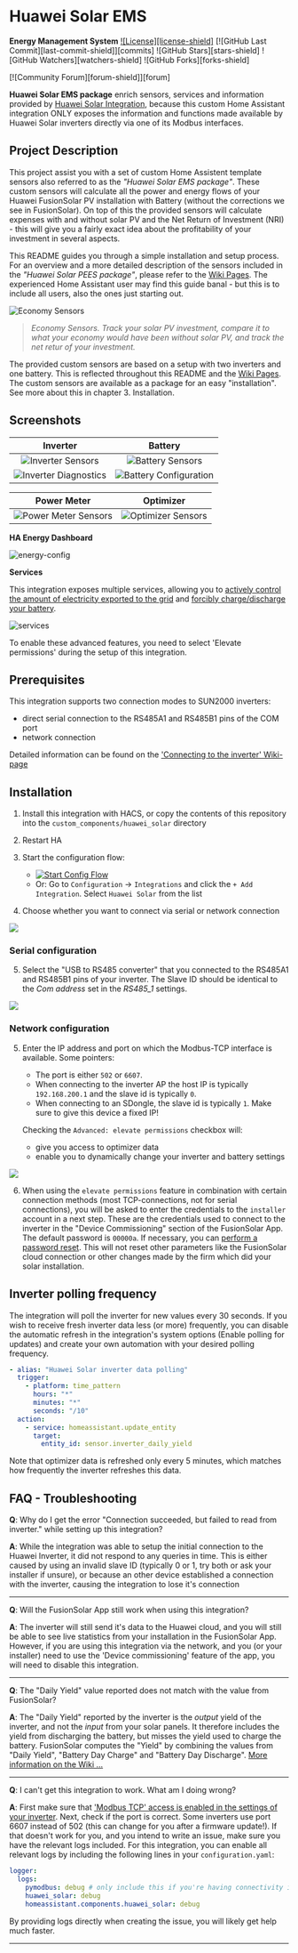 # Huawei Solar EMS
**Energy Management System**
[![License][license-shield]](LICENSE.md) [![GitHub Last Commit][last-commit-shield]][commits] ![GitHub Stars][stars-shield] ![GitHub Watchers][watchers-shield] ![GitHub Forks][forks-shield]

[![Community Forum][forum-shield]][forum]

**Huawei Solar EMS package** enrich sensors, services and information provided by [Huawei Solar Integration](https://github.com/wlcrs/huawei_solar), because this custom Home Assistant integration ONLY exposes the information and functions made available by Huawei Solar inverters directly via one of its Modbus interfaces.

## Project Description

This project assist you with a set of custom Home Assistent template sensors also referred to as the *"Huawei Solar EMS package"*. These custom sensors will calculate all the power and energy flows of your Huawei FusionSolar PV installation with Battery (without the corrections we see in FusionSolar). On top of this the provided sensors will calculate expenses with and without solar PV and the Net Return of Investment (NRI) - this will give you a fairly exact idea about the profitability of your investment in several aspects.

This README guides you through a simple installation and setup process. For an overview and a more detailed description of the sensors included in the *"Huawei Solar PEES package"*, please refer to the [Wiki Pages](https://github.com/JensenNick/huawei_solar_pees/wiki). The experienced Home Assistant user may find this guide banal - but this is to include all users, also the ones just starting out.

![Economy Sensors](pictures/economy_sensors.jpg)

> *Economy Sensors. Track your solar PV investment, compare it to what your economy would have been without solar PV, and track the net retur of your investment.*

The provided custom sensors are based on a setup with two inverters and one battery. This is reflected throughout this README and the [Wiki Pages](https://github.com/JensenNick/huawei_solar_pees/wiki). The custom sensors are available as a package for an easy "installation". See more about this in chapter 3. Installation.

## Screenshots

| **Inverter**                                                           | **Battery**                                                  |
|:----------------------------------------------------------------------:|:------------------------------------------------------------:|
|![Inverter Sensors](images/inverter_sensors.png)                        | ![Battery Sensors](images/battery_sensors.png)               |
|![Inverter Diagnostics](images/inverter_configuration_diagnostics.png)  | ![Battery Configuration](images/battery_configuration.png)   |


|**Power Meter**                                          | **Optimizer**                                       |
|:-------------------------------------------------------:|:---------------------------------------------------:|
|![Power Meter Sensors](images/power_meter_sensors.png)   | ![Optimizer Sensors](images/optimizer_sensors.png)  |



**HA Energy Dashboard**

![energy-config](images/energy-config.png)

**Services**

This integration exposes multiple services, allowing you to [actively control the amount of electricity exported to the grid](https://github.com/wlcrs/huawei_solar/wiki/Changing-Active-Power-Control) and [forcibly charge/discharge your battery](https://github.com/wlcrs/huawei_solar/wiki/Force-charge-discharge-battery). 

![services](images/services.png)

To enable these advanced features, you need to select 'Elevate permissions' during the setup of this integration.

## Prerequisites

This integration supports two connection modes to SUN2000 inverters:
- direct serial connection to the RS485A1 and RS485B1 pins of the COM port 
- network connection

Detailed information can be found on the ['Connecting to the inverter' Wiki-page](https://github.com/wlcrs/huawei_solar/wiki/Connecting-to-the-inverter)

## Installation

1. Install this integration with HACS, or copy the contents of this
repository into the `custom_components/huawei_solar` directory
2. Restart HA
3. Start the configuration flow:
   - [![Start Config Flow](https://my.home-assistant.io/badges/config_flow_start.svg)](https://my.home-assistant.io/redirect/config_flow_start?domain=huawei_solar)
   - Or: Go to `Configuration` -> `Integrations` and click the `+ Add Integration`. Select `Huawei Solar` from the list

4. Choose whether you want to connect via serial or network connection


![](images/select-connection-type.png)


### Serial configuration

5. Select the "USB to RS485 converter" that you connected to the RS485A1 and RS485B1 pins of your inverter. The Slave ID should be identical to the *Com address* set in the *RS485_1* settings.

![](images/usb-device.png)

### Network configuration

5. Enter the IP address and port on which the Modbus-TCP interface is available. Some pointers:
   - The port is either `502` or `6607`.
   - When connecting to the inverter AP the host IP is typically `192.168.200.1` and the slave id is typically `0`. 
   - When connecting to an SDongle, the slave id is typically `1`. Make sure to give this device a fixed IP!
   
   Checking the `Advanced: elevate permissions` checkbox will:
   - give you access to optimizer data
   - enable you to dynamically change your inverter and battery settings

![](images/network-configuration.png)

6. When using the `elevate permissions` feature in combination with certain connection methods (most TCP-connections, not for serial connections), 
   you will be asked to enter the credentials to the `installer` account in a next step. These are the
credentials used to connect to the inverter in the "Device Commissioning" section of
the FusionSolar App. The default password is `00000a`. If necessary, you can [perform a password reset](https://support.huawei.com/enterprise/en/doc/EDOC1100136173/8aa1f88a/resetting-password). This will not reset other parameters like the FusionSolar cloud connection or other changes made by the firm which did your solar installation.


## Inverter polling frequency

The integration will poll the inverter for new values every 30 seconds. If you wish to receive fresh inverter data less (or more) frequently, you can disable the automatic refresh in the integration's system options (Enable polling for updates) and create your own automation with your desired polling frequency.

```yaml
- alias: "Huawei Solar inverter data polling"
  trigger:
    - platform: time_pattern
      hours: "*"
      minutes: "*"
      seconds: "/10"
  action:
    - service: homeassistant.update_entity
      target:
        entity_id: sensor.inverter_daily_yield
```

Note that optimizer data is refreshed only every 5 minutes, which matches how frequently the inverter refreshes this data.

## FAQ - Troubleshooting

**Q**: Why do I get the error "Connection succeeded, but failed to read from inverter." while setting up this integration?

**A**: While the integration was able to setup the initial connection to the Huawei Inverter, it did not respond to any queries in time. This is either caused by using an invalid slave ID (typically 0 or 1, try both or ask your installer if unsure), or because an other device established a connection with the inverter, causing the integration to lose it's connection

---

**Q**: Will the FusionSolar App still work when using this integration?

**A**: The inverter will still send it's data to the Huawei cloud, and you will still be able to see live statistics from your installation in the FusionSolar App. However, if you are using this integration via the network, and you (or your installer) need to use the 'Device commissioning' feature of the app, you will need to disable this integration.

---

<a name="daily-yield"></a>

**Q**: The "Daily Yield" value reported does not match with the value from FusionSolar?

**A**: The "Daily Yield" reported by the inverter is the *output* yield of the inverter, and not the *input* from your solar panels. It therefore includes the yield from discharging the battery, but misses the yield used to charge the battery. FusionSolar computes the "Yield" by combining the values from "Daily Yield", "Battery Day Charge" and "Battery Day Discharge". [More information on the Wiki ...](https://github.com/wlcrs/huawei_solar/wiki/Daily-Solar-Yield)

---

<a name="debugging"></a>

**Q**: I can't get this integration to work. What am I doing wrong?

**A**: First make sure that ['Modbus TCP' access is enabled in the settings of your inverter](https://forum.huawei.com/enterprise/en/modbus-tcp-guide/thread/789585-100027). Next, check if the port is correct. Some inverters use port 6607 instead of 502 (this can change for you after a firmware update!). If that doesn't work for you, and you intend to write an issue, make sure you have the relevant logs included. For this integration, you can enable all relevant logs by including the following lines in your `configuration.yaml`:

```yaml
logger:
  logs:
    pymodbus: debug # only include this if you're having connectivity issues
    huawei_solar: debug
    homeassistant.components.huawei_solar: debug
```

By providing logs directly when creating the issue, you will likely get help much faster.

---
